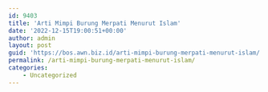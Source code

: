 ```yaml
---
id: 9403
title: 'Arti Mimpi Burung Merpati Menurut Islam'
date: '2022-12-15T19:00:51+00:00'
author: admin
layout: post
guid: 'https://bos.awn.biz.id/arti-mimpi-burung-merpati-menurut-islam/'
permalink: /arti-mimpi-burung-merpati-menurut-islam/
categories:
    - Uncategorized
---
```


